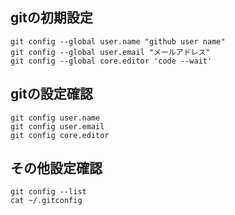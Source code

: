 ## gitの初期設定
    git config --global user.name "github user name"
    git config --global user.email "メールアドレス"
    git config --global core.editor 'code --wait'
    
    

## gitの設定確認
    git config user.name
    git config user.email
    git config core.editor
    

## その他設定確認
    git config --list
    cat ~/.gitconfig
    
